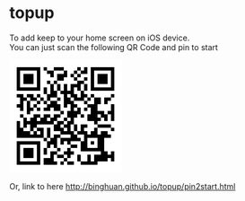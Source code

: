 # topup
<p>To add keep to your home screen on iOS device.
<br>You can just scan the following QR Code and pin to start</p>

<img src="pictures/QRCode.png">

<p>Or, link to here <a href="http://binghuan.github.io/topup/pin2start.html">http://binghuan.github.io/topup/pin2start.html</a></p>

